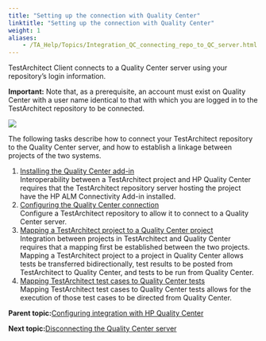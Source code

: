 ```yaml
--- 
title: "Setting up the connection with Quality Center"
linktitle: "Setting up the connection with Quality Center"
weight: 1
aliases: 
    - /TA_Help/Topics/Integration_QC_connecting_repo_to_QC_server.html
---
```


TestArchitect Client connects to a Quality Center server using your repository’s login information.

**Important:** Note that, as a prerequisite, an account must exist on Quality Center with a user name identical to that with which you are logged in to the TestArchitect repository to be connected.

![](/images//Images/accountQC.png)

The following tasks describe how to connect your TestArchitect repository to the Quality Center server, and how to establish a linkage between projects of the two systems.

1.  [Installing the Quality Center add-in](/TA_Help/Topics/Integration_QC_connecting_repo_to_QC_server_step_1.5.html)  
Interoperability between a TestArchitect project and HP Quality Center requires that the TestArchitect repository server hosting the project have the HP ALM Connectivity Add-in installed.
2.  [Configuring the Quality Center connection](/TA_Help/Topics/Integration_QC_connecting_repo_to_QC_server_step_1.html)  
Configure a TestArchitect repository to allow it to connect to a Quality Center server.
3.  [Mapping a TestArchitect project to a Quality Center project](/TA_Help/Topics/Integration_QC_connecting_repo_to_QC_server_step_2.html)  
Integration between projects in TestArchitect and Quality Center requires that a mapping first be established between the two projects. Mapping a TestArchitect project to a project in Quality Center allows tests be transferred bidirectionally, test results to be posted from TestArchitect to Quality Center, and tests to be run from Quality Center.
4.  [Mapping TestArchitect test cases to Quality Center tests](/TA_Help/Topics/Integration_QC_connecting_repo_to_QC_server_step_3.html)  
Mapping TestArchitect test cases to Quality Center tests allows for the execution of those test cases to be directed from Quality Center.

**Parent topic:**[Configuring integration with HP Quality Center](/TA_Help/Topics/Integration_QC_config.html)

**Next topic:**[Disconnecting the Quality Center server](/TA_Help/Topics/Integration_QC_connecting_repo_to_QC_server_step_4.html)

